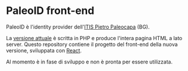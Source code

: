 # PaleoID front-end
PaleoID è l'identity provider dell'[ITIS Pietro Paleocapa](https://www.itispaleocapa.edu.it/) (BG).

La [versione attuale](https://id.paleo.bg.it/) è scritta in PHP e produce l'intera pagina HTML a lato server.
Questo repository contiene il progetto del front-end della nuova versione, sviluppata con [React](https://it.reactjs.org/).

Al momento è in fase di sviluppo e non è pronta per essere utilizzata.

